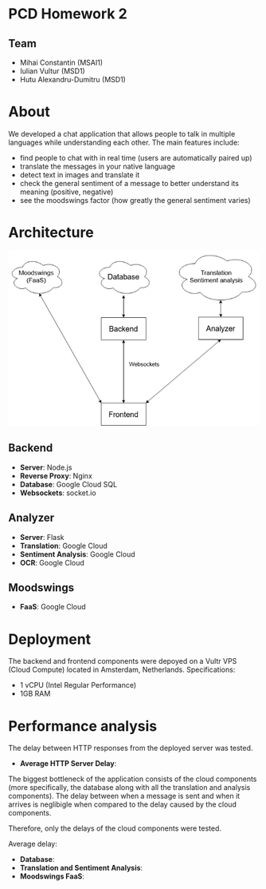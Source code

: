 # PCD Homework 2

## Team
- Mihai Constantin (MSAI1)
- Iulian Vultur (MSD1)
- Hutu Alexandru-Dumitru (MSD1)

# About

We developed a chat application that allows people to talk in multiple languages while understanding each other. The main features include:

- find people to chat with in real time (users are automatically paired up)
- translate the messages in your native language
- detect text in images and translate it
- check the general sentiment of a message to better understand its meaning (positive, negative)
- see the moodswings factor (how greatly the general sentiment varies)

# Architecture

<p align="center">
  <img src="img/architecture.png" alt="architecture">
</p>

## Backend

- **Server**: Node.js
- **Reverse Proxy**: Nginx
- **Database**: Google Cloud SQL
- **Websockets**: socket.io

## Analyzer

- **Server**: Flask
- **Translation**: Google Cloud
- **Sentiment Analysis**: Google Cloud
- **OCR**: Google Cloud

## Moodswings

- **FaaS**: Google Cloud

# Deployment

The backend and frontend components were depoyed on a Vultr VPS (Cloud Compute) located in Amsterdam, Netherlands. Specifications:

- 1 vCPU (Intel Regular Performance)
- 1GB RAM

# Performance analysis

The delay between HTTP responses from the deployed server was tested.

- **Average HTTP Server Delay**:

The biggest bottleneck of the application consists of the cloud components (more specifically, the database along with all the translation and analysis components). The delay between when a message is sent and when it arrives is neglibigle when compared to the delay caused by the cloud components.

Therefore, only the delays of the cloud components were tested.

Average delay:

- **Database**:
- **Translation and Sentiment Analysis**:
- **Moodswings FaaS**: